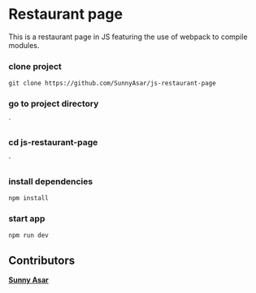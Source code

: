 # Restaurant page
This is a restaurant page in JS featuring the use of webpack to compile modules.

### clone project

`
git clone https://github.com/SunnyAsar/js-restaurant-page
`

### go to project directory

`
### cd js-restaurant-page
`

### install dependencies

`
npm install
`

### start app 

`npm run dev `

## Contributors
  **[Sunny Asar](https://github.com/SunnyAsar)**
